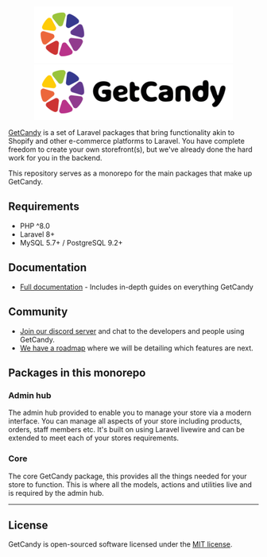 <div align="center" height="400">
    <img src="https://raw.githubusercontent.com/getcandy/getcandy/main/.github/assets/logo-light.svg#gh-dark-mode-only" alt="GetCandy" width="400">
    <img src="https://raw.githubusercontent.com/getcandy/getcandy/main/.github/assets/logo.svg#gh-light-mode-only" alt="GetCandy" width="400">
</div>

[GetCandy](https://getcandy.io) is a set of Laravel packages that bring functionality akin to Shopify and other e-commerce platforms to Laravel. You have complete freedom to create your own storefront(s), but we've already done the hard work for you in the backend.

This repository serves as a monorepo for the main packages that make up GetCandy.

## Requirements

- PHP ^8.0
- Laravel 8+
- MySQL 5.7+ / PostgreSQL 9.2+

## Documentation

- [Full documentation](https://docs.getcandy.io/) - Includes in-depth guides on everything GetCandy

## Community

- [Join our discord server](https://discord.gg/v6qVWaf) and chat to the developers and people using GetCandy.
- [We have a roadmap](https://github.com/orgs/getcandy/projects/5) where we will be detailing which features are next.

## Packages in this monorepo

### Admin hub

The admin hub provided to enable you to manage your store via a modern interface. You can manage all aspects of your store including products, orders, staff members etc. It's built on using Laravel livewire and can be extended to meet each of your stores requirements.

### Core

The core GetCandy package, this provides all the things needed for your store to function. This is where all the models, actions and utilities live and is required by the admin hub.

---

## License

GetCandy is open-sourced software licensed under the [MIT license](https://opensource.org/licenses/MIT).
